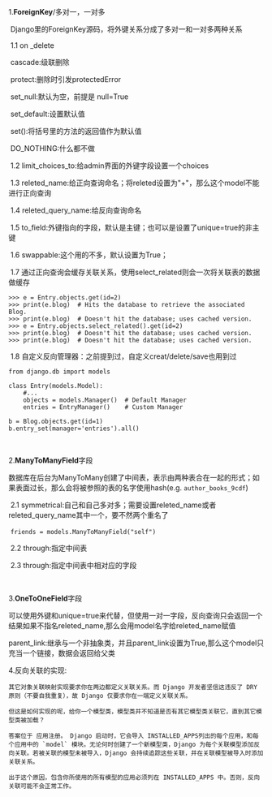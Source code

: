 1.**ForeignKey**/多对一，一对多

​	Django里的ForeignKey源码，将外键关系分成了多对一和一对多两种关系

​	1.1 on _delete

​			cascade:级联删除

​			protect:删除时引发protectedError

​			set_null:默认为空，前提是 null=True

​			set_default:设置默认值

​			set():将括号里的方法的返回值作为默认值

​			DO_NOTHING:什么都不做

​	1.2 limit_choices_to:给admin界面的外键字段设置一个choices

​	1.3 releted_name:给正向查询命名；将releted设置为"+"，那么这个model不能进行正向查询

​	1.4 releted_query_name:给反向查询命名

​	1.5 to_field:外键指向的字段，默认是主键；也可以是设置了unique=true的非主键

​	1.6 swappable:这个用的不多，默认设置为True；

​	1.7 通过正向查询会缓存关联关系，使用select_related则会一次将关联表的数据做缓存

```
>>> e = Entry.objects.get(id=2)
>>> print(e.blog)  # Hits the database to retrieve the associated Blog.
>>> print(e.blog)  # Doesn't hit the database; uses cached version.
>>> e = Entry.objects.select_related().get(id=2)
>>> print(e.blog)  # Doesn't hit the database; uses cached version.
>>> print(e.blog)  # Doesn't hit the database; uses cached version.
```

​	1.8 自定义反向管理器：之前提到过，自定义creat/delete/save也用到过

```
from django.db import models

class Entry(models.Model):
    #...
    objects = models.Manager()  # Default Manager
    entries = EntryManager()    # Custom Manager

b = Blog.objects.get(id=1)
b.entry_set(manager='entries').all()
```

​	

2.**ManyToManyField**字段

​	数据库在后台为ManyToMany创建了中间表，表示由两种表合在一起的形式；如果表面过长，那么会将被参照的表的名字使用hash(e.g. `author_books_9cdf`)

​	2.1 symmetrical:自己和自己多对多；需要设置releted_name或者releted_query_name其中一个，要不然两个重名了

​	    `friends = models.ManyToManyField("self")`

​	2.2 through:指定中间表

​	2.3 through:指定中间表中相对应的字段

​	

3.**OneToOneField**字段

​	可以使用外键和unique=true来代替，但使用一对一字段，反向查询只会返回一个结果
​	如果不指名releted_name,那么会用model名字给releted_name赋值

​	parent_link:继承与一个非抽象类，并且parent_link设置为True,那么这个model只充当一个链接，数据会返回给父类



4.反向关联的实现:

```
其它对象关联映射实现要求你在两边都定义关联关系。而 Django 开发者坚信这违反了 DRY 原则（不要自我重复），故 Django 仅要求你在一端定义关联关系。

但这是如何实现的呢，给你一个模型类，模型类并不知道是否有其它模型类关联它，直到其它模型类被加载？

答案位于 应用注册。 Django 启动时，它会导入 INSTALLED_APPS列出的每个应用，和每个应用中的 `model` 模块。无论何时创建了一个新模型类，Django 为每个关联模型添加反向关联。若被关联的模型未被导入，Django 会持续追踪这些关联，并在关联模型被导入时添加关联关系。

出于这个原因，包含你所使用的所有模型的应用必须列在 INSTALLED_APPS 中。否则，反向关联可能不会正常工作。
```





​	
